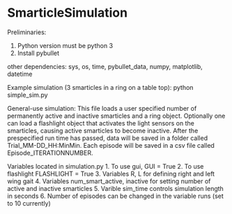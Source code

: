 # SmarticleSimulation

Preliminaries:
1. Python version must be python 3
2. Install pybullet

other dependencies:
sys, os, time, pybullet_data, numpy, matplotlib, datetime

Example simulation (3 smarticles in a ring on a table top):
python simple_sim.py

General-use simulation:
This file loads a user specified number of permanently active and inactive smarticles and a ring object. Optionally one can load a flashlight object that activates the light sensors on the smarticles, causing active smarticles to become inactive. After the prespecified run time has passed, data will be saved in a folder called Trial_MM-DD_HH:MinMin. Each episode will be saved in a csv file called Episode_ITERATIONNUMBER.

Variables located in simulation.py
	1. To use gui, GUI = True
	2. To use flashlight FLASHLIGHT = True
	3. Variables R, L for defining right and left wing gait
	4. Variables num_smart_active, inactive for setting number of active and inactive smarticles
	5. Varible sim_time controls simulation length in seconds
	6. Number of episodes can be changed in the variable runs (set to 10 currently)
	 
	



